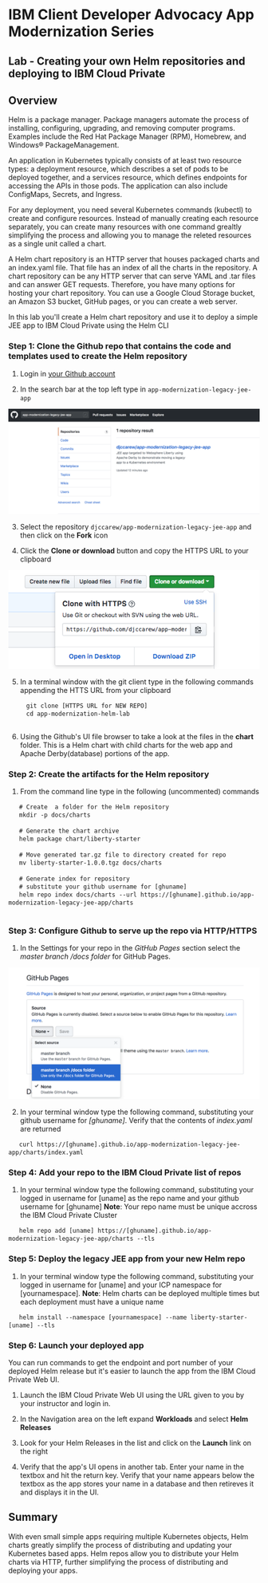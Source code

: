 # IBM Client Developer Advocacy App Modernization Series

## Lab - Creating your own Helm repositories and deploying to IBM Cloud Private 

## Overview 

Helm is a package manager. Package managers automate the process of installing, configuring, upgrading, and removing computer programs. Examples include the Red Hat Package Manager (RPM), Homebrew, and Windows® PackageManagement.

An application in Kubernetes typically consists of at least two resource types: a deployment resource, which describes a set of pods to be deployed together, and a services resource, which defines endpoints for accessing the APIs in those pods. The application can also include ConfigMaps, Secrets, and Ingress.

For any deployment, you need several Kubernetes commands (kubectl) to create and configure resources. Instead of manually creating each resource separately, you can create many resources with one command grealtly simplifying the process and allowing you to manage the releted resources as a single unit called a chart. 

A Helm chart repository is an HTTP server that houses packaged charts and an index.yaml file. That file has an index of all the charts in the repository. A chart repository can be any HTTP server that can serve YAML and .tar files and can answer GET requests. Therefore, you have many options for hosting your chart repository. You can use a Google Cloud Storage bucket, an Amazon S3 bucket, GitHub pages, or you can create a web server.

In this lab you'll create a Helm chart repository and use it to deploy a simple JEE app to IBM Cloud Private using the Helm CLI

### Step 1: Clone the Github repo that contains the code and templates  used to create the Helm repository 

1. Login in [your Github account](https://github.com)

2. In the search bar at the top left type in `app-modernization-legacy-jee-app` 

![Search results](images/ss1.png)

3. Select the repository `djccarew/app-modernization-legacy-jee-app` and then click on the **Fork** icon

4. Click the **Clone or download** button and copy the HTTPS URL to your clipboard

![Clone URL](images/ss3.png)

5. In a terminal window with the git client type in the following commands  appending the HTTS URL from your clipboard

```
     git clone [HTTPS URL for NEW REPO]
     cd app-modernization-helm-lab
     
```
6. Using the Github's UI  file browser to  take a look at the files in the **chart** folder. This is a Helm chart with child charts for the web app and Apache Derby(database)  portions of the app.

### Step 2: Create the artifacts for the Helm repository 

1. From the command line type in the following (uncommented) commands 
```
   # Create  a folder for the Helm repository 
   mkdir -p docs/charts
   
   # Generate the chart archive 
   helm package chart/liberty-starter
   
   # Move generated tar.gz file to directory created for repo 
   mv liberty-starter-1.0.0.tgz docs/charts
   
   # Generate index for repository
   # substitute your github username for [ghuname]
   helm repo index docs/charts --url https://[ghuname].github.io/app-modernization-legacy-jee-app/charts
   
```

### Step 3: Configure Github to serve up the repo via HTTP/HTTPS

1. In the Settings for your repo in the *GitHub Pages* section select the *master branch /docs folder* for GitHub Pages.

![Github Pages](images/ss2.png)

2. In your terminal window type the following command, substituting your github username for *[ghuname]*. Verify that the contents of *index.yaml* are returned
```
   curl https://[ghuname].github.io/app-modernization-legacy-jee-app/charts/index.yaml
```

### Step 4: Add your repo to the IBM Cloud Private list of repos

1. In your terminal window type the following command, substituting your logged in  username for [uname] as the repo name  and your github username for [ghuname]  **Note**: Your repo name must be unique accross the IBM Cloud Private  Cluster 
```
   helm repo add [uname] https://[ghuname].github.io/app-modernization-legacy-jee-app/charts --tls
```

### Step 5: Deploy the legacy JEE app from your new Helm repo
   
1. In your terminal window type the following command, substituting your logged in  username for [uname] and your ICP namespace for [yournamespace].  **Note**: Helm charts can be deployed multiple  times but each deployment must have a unique name
```
   helm install --namespace [yournamespace] --name liberty-starter-[uname] --tls
```

### Step 6: Launch your deployed app

You can run commands to get the endpoint and port number of your deployed Helm release but it's easier to launch the app from the IBM Cloud Private Web UI.

1. Launch the IBM Cloud Private Web UI using the URL given to you by your instructor and login in.

2. In the Navigation area on the left expand **Workloads** and select **Helm Releases**

3. Look for your Helm Releases in the list and click on the **Launch** link on the right

4. Verify that the app's UI opens in another tab. Enter your name in the textbox  and hit the return key. Verify that your name appears below the textbox as the app stores your name in a  database and then retireves it and displays it in  the UI.
   
## Summary

With even small simple apps requiring   multiple Kubernetes objects,  Helm charts greatly simplify the process of distributing and updating your Kubernetes based apps. Helm repos allow you to distribute your Helm charts via HTTP, further simplifying the process of distributing and deploying your apps.
